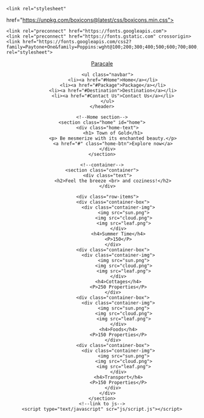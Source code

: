 <!DOCTYPE html>

<html lang="en" 
<head>
    <meta charset="utf-8">
    <meta name="viewport" content="width=device-width, initial scale=1">
    <title>Town of Gold: Paracale</title>
    <link rel="stylesheet" type="text/css" href="style.css">
     
    <link rel="stylesheet"
  href="https://unpkg.com/boxicons@latest/css/boxicons.min.css">

    <link rel="preconnect" href="https://fonts.googleapis.com">
    <link rel="preconnect" href="https://fonts.gstatic.com" crossorigin>
    <link href="https://fonts.googleapis.com/css2?family=Paytone+One&family=Poppins:wght@100;200;300;400;500;600;700;800;900&display=swap" rel="stylesheet">
</head>
<body>
    <!--header-->
    <header>
        <a href="#" class="logo">Paracale</a>
        <div class="bx bx-menu" id="menu-icon"></div>

        <ul class="navbar">
            <li><a href="#Home">Home</a></li>
            <li><a href="#Package">Package</a></li>
            <li><a href="#Destination">Destination</a></li>
            <li><a href="#Contact Us">Contact Us</a></li>
        </ul>
    </header>

    <!--Home section-->
    <section class="home" id="home">
        <div class="home-text">
            <h1> Town of Gold</h1>
            <p> Be mesmerize with its enchanted beauty.</p>
            <a href="#" class="home-btn">Explore now</a>
        </div>
    </section>

    <!--container-->
    <section class="container">
        <div class="text">
            <h2>Feel the breeze <br> and coziness!</h2>
        </div>

        <div class="row-items">
            <div class="container-box">
                <div class="container-img">
                    <img src="sun.png">
                    <img src="cloud.png">
                    <img src="leaf.png">
                </div>
                <h4>Summer Time</h4>
                <P>150</P>
            </div>
            <div class="container-box">
                <div class="container-img">
                    <img src="sun.png">
                    <img src="cloud.png">
                    <img src="leaf.png">
                </div>
                <h4>Cottages</h4>
                <P>250 Properties</P>
            </div>
            <div class="container-box">
                <div class="container-img">
                    <img src="sun.png">
                    <img src="cloud.png">
                    <img src="leaf.png">
                </div>
                <h4>Foods</h4>
                <P>150 Properties</P>
            </div>
            <div class="container-box">
                <div class="container-img">
                    <img src="sun.png">
                    <img src="cloud.png">
                    <img src="leaf.png">
                </div>
                <h4>Transport</h4>
                <P>150 Properties</P>
            </div>
        </div>
    </section>
    <!--link to js-->
    <script type="text/javascript" scr="js/script.js"></script>

</div>
</section>
</body>
</html>
